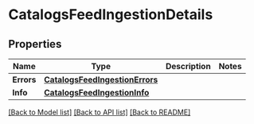 # CatalogsFeedIngestionDetails

## Properties

Name | Type | Description | Notes
------------ | ------------- | ------------- | -------------
**Errors** | [**CatalogsFeedIngestionErrors**](CatalogsFeedIngestionErrors.md) |  | 
**Info** | [**CatalogsFeedIngestionInfo**](CatalogsFeedIngestionInfo.md) |  | 

[[Back to Model list]](../README.md#documentation-for-models) [[Back to API list]](../README.md#documentation-for-api-endpoints) [[Back to README]](../README.md)


